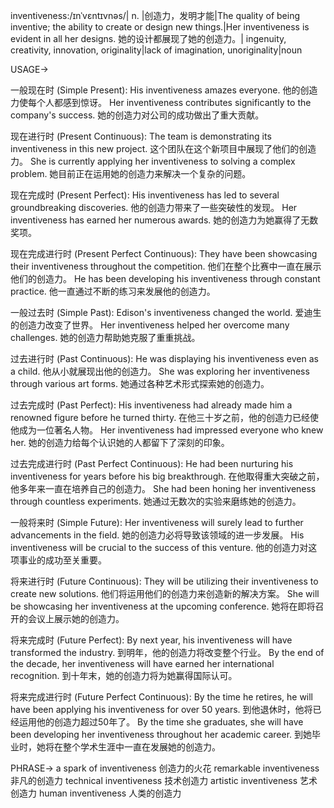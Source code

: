 inventiveness:/ɪnˈvɛntɪvnəs/| n. |创造力，发明才能|The quality of being inventive; the ability to create or design new things.|Her inventiveness is evident in all her designs. 她的设计都展现了她的创造力。| ingenuity, creativity, innovation, originality|lack of imagination, unoriginality|noun


USAGE->

一般现在时 (Simple Present):
His inventiveness amazes everyone. 他的创造力使每个人都感到惊讶。
Her inventiveness contributes significantly to the company's success. 她的创造力对公司的成功做出了重大贡献。

现在进行时 (Present Continuous):
The team is demonstrating its inventiveness in this new project.  这个团队在这个新项目中展现了他们的创造力。
She is currently applying her inventiveness to solving a complex problem. 她目前正在运用她的创造力来解决一个复杂的问题。

现在完成时 (Present Perfect):
His inventiveness has led to several groundbreaking discoveries. 他的创造力带来了一些突破性的发现。
Her inventiveness has earned her numerous awards. 她的创造力为她赢得了无数奖项。

现在完成进行时 (Present Perfect Continuous):
They have been showcasing their inventiveness throughout the competition.  他们在整个比赛中一直在展示他们的创造力。
He has been developing his inventiveness through constant practice.  他一直通过不断的练习来发展他的创造力。

一般过去时 (Simple Past):
Edison's inventiveness changed the world. 爱迪生的创造力改变了世界。
Her inventiveness helped her overcome many challenges. 她的创造力帮助她克服了重重挑战。

过去进行时 (Past Continuous):
He was displaying his inventiveness even as a child.  他从小就展现出他的创造力。
She was exploring her inventiveness through various art forms. 她通过各种艺术形式探索她的创造力。

过去完成时 (Past Perfect):
His inventiveness had already made him a renowned figure before he turned thirty.  在他三十岁之前，他的创造力已经使他成为一位著名人物。
Her inventiveness had impressed everyone who knew her. 她的创造力给每个认识她的人都留下了深刻的印象。

过去完成进行时 (Past Perfect Continuous):
He had been nurturing his inventiveness for years before his big breakthrough.  在他取得重大突破之前，他多年来一直在培养自己的创造力。
She had been honing her inventiveness through countless experiments. 她通过无数次的实验来磨练她的创造力。

一般将来时 (Simple Future):
Her inventiveness will surely lead to further advancements in the field.  她的创造力必将导致该领域的进一步发展。
His inventiveness will be crucial to the success of this venture.  他的创造力对这项事业的成功至关重要。

将来进行时 (Future Continuous):
They will be utilizing their inventiveness to create new solutions. 他们将运用他们的创造力来创造新的解决方案。
She will be showcasing her inventiveness at the upcoming conference. 她将在即将召开的会议上展示她的创造力。

将来完成时 (Future Perfect):
By next year, his inventiveness will have transformed the industry.  到明年，他的创造力将改变整个行业。
By the end of the decade, her inventiveness will have earned her international recognition. 到十年末，她的创造力将为她赢得国际认可。

将来完成进行时 (Future Perfect Continuous):
By the time he retires, he will have been applying his inventiveness for over 50 years.  到他退休时，他将已经运用他的创造力超过50年了。
By the time she graduates, she will have been developing her inventiveness throughout her academic career. 到她毕业时，她将在整个学术生涯中一直在发展她的创造力。


PHRASE->
a spark of inventiveness  创造力的火花
remarkable inventiveness 非凡的创造力
technical inventiveness 技术创造力
artistic inventiveness 艺术创造力
human inventiveness 人类的创造力
